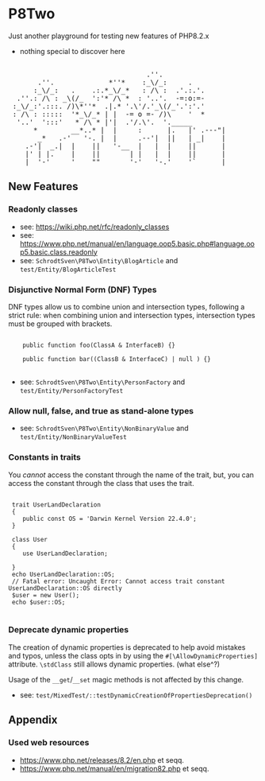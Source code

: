 # P8Two
Just another playground for testing new features of PHP8.2.x 
- nothing special to discover here   

<pre>

                                 .''.
       .''.             *''*    :_\/_:     .
      :_\/_:   .    .:.*_\/_*   : /\ :  .'.:.'.
  .''.: /\ : _\(/_  ':'* /\ *  : '..'.  -=:o:=-
 :_\/_:'.:::. /)\*''*  .|.* '.\'/.'_\(/_'.':'.'
 : /\ : :::::  '*_\/_* | |  -= o =- /)\    '  *
  '..'  ':::'   * /\ * |'|  .'/.\'.  '._____
      *        __*..* |  |     :      |.   |' .---"|
       _*   .-'   '-. |  |     .--'|  ||   | _|    |
    .-'|  _.|  |    ||   '-__  |   |  |    ||      |
    |' | |.    |    ||       | |   |  |    ||      |
 ___|  '-'     '    ""       '-'   '-.'    '`      |____    
</pre>



## New Features

### Readonly classes

- see: https://wiki.php.net/rfc/readonly_classes
- see: https://www.php.net/manual/en/language.oop5.basic.php#language.oop5.basic.class.readonly
- see: <code>SchrodtSven\P8Two\Entity\BlogArticle</code> and <code>test/Entity/BlogArticleTest</code>


### Disjunctive Normal Form (DNF) Types 

DNF types allow us to combine union and intersection types, following a strict rule: when combining union and intersection types, intersection types must be grouped with brackets. 
<pre>
<code>
    public function foo(ClassA & InterfaceB) {}

    public function bar((ClassB & InterfaceC) | null ) {} 
</code>
</pre>

- see: <code>SchrodtSven\P8Two\Entity\PersonFactory</code> and <code>test/Entity/PersonFactoryTest</code>

### Allow null, false, and true as stand-alone types

- see: <code>SchrodtSven\P8Two\Entity\NonBinaryValue</code> and <code>test/Entity/NonBinaryValueTest</code>

###  Constants in traits

You *cannot* access the constant through the name of the trait, but, you can access the constant through the class that uses the trait. 
<pre>
<code>
 trait UserLandDeclaration 
 {
    public const OS = 'Darwin Kernel Version 22.4.0'; 
 }

 class User
 {  
    use UserLandDeclaration;
     
 }
 echo UserLandDeclaration::OS;
 // Fatal error: Uncaught Error: Cannot access trait constant UserLandDeclaration::OS directly
 $user = new User();
 echo $user::OS;
</code>
</pre>

### Deprecate dynamic properties

The creation of dynamic properties is deprecated to help avoid mistakes and typos, unless the class opts in by using the <code>#[\AllowDynamicProperties]</code> attribute. <code>\stdClass</code> still allows dynamic properties. (what else^?)

Usage of the <code>__get</code>/<code>__set</code> magic methods is not affected by this change.

- see: <code>test/MixedTest/::testDynamicCreationOfPropertiesDeprecation()</code>


## Appendix

### Used web resources

- https://www.php.net/releases/8.2/en.php et seqq.
- https://www.php.net/manual/en/migration82.php et seqq.